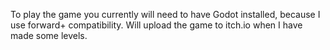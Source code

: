 To play the game you currently will need to have Godot installed, because I use forward+ compatibility. Will upload the game to itch.io when I have made some levels.
